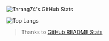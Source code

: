 ![Tarang74's GitHub Stats](https://github-readme-stats.vercel.app/api?username=Tarang74&show_icons=true&hide_border=true&count_private=true&theme=merko)

![Top Langs](https://github-readme-stats.vercel.app/api/top-langs/?username=Tarang74&hide_border=true&langs_count=8&theme=merko)

 > Thanks to [GitHub README Stats](https://github.com/anuraghazra/github-readme-stats)
